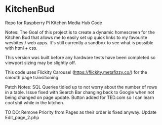 # KitchenBud
Repo for Raspberry Pi Kitchen Media Hub Code

Notes:
The Goal of this project is to create a dynamic homescreen for the Kitchen Bud that allows me to easily set up quick links to my favourite wesbites / web apps.
It's still currently a sandbox to see what is possible with html + css.

This version was built before any hardware tests have been completed so viewport sizing may be slightly off.

This code uses Flickity Carousel (https://flickity.metafizzy.co/) for the smooth page transitioning.

Patch Notes:
SQL Queries tidied up to not worry about the number of rows in a table.
Issue fixed with Search Bar changing back to Google when not being changed on page update.
Button added for TED.com so I can learn cool shit while in the kitchen.

TO DO:
Remove Priority from Pages as their order is fixed anyway.
Update Edit_page_2.php